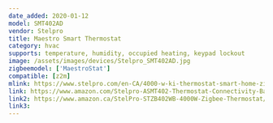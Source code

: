 ```yaml
---
date_added: 2020-01-12
model: SMT402AD
vendor: Stelpro
title: Maestro Smart Thermostat
category: hvac
supports: temperature, humidity, occupied heating, keypad lockout
image: /assets/images/devices/Stelpro_SMT402AD.jpg
zigbeemodel: ['MaestroStat']
compatible: [z2m]
mlink: https://www.stelpro.com/en-CA/4000-w-ki-thermostat-smart-home-zigbee
link: https://www.amazon.com/Stelpro-ASMT402-Thermostat-Connectivity-Baseboards/dp/B07KWWLXD6
link2: https://www.amazon.ca/StelPro-STZB402WB-4000W-Zigbee-Thermostat/dp/B01M645P7H
link3: 
---
```

